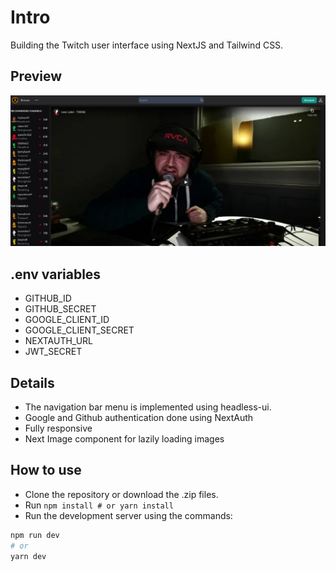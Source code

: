 # Intro
Building the Twitch user interface using NextJS and Tailwind CSS.

## Preview

!['homepage'](home_page.png)

## .env variables

- GITHUB_ID
- GITHUB_SECRET
- GOOGLE_CLIENT_ID
- GOOGLE_CLIENT_SECRET
- NEXTAUTH_URL
- JWT_SECRET

## Details
- The navigation bar menu is implemented using headless-ui.
- Google and Github authentication done using NextAuth
- Fully responsive
- Next Image component for lazily loading images

## How to use

- Clone the repository or download the .zip files.
- Run ```npm install # or yarn install```
- Run the development server using the commands:
```bash
npm run dev
# or
yarn dev
```